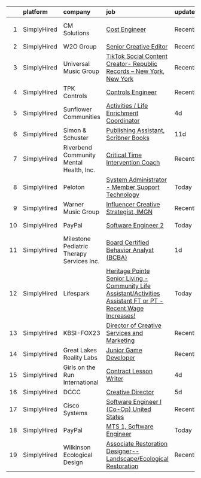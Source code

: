 

|    | platform    | company                                   | job                                                                                                                                                                                                                              | update_time   | location              |
|---:|:------------|:------------------------------------------|:---------------------------------------------------------------------------------------------------------------------------------------------------------------------------------------------------------------------------------|:--------------|:----------------------|
|  1 | SimplyHired | CM Solutions                              | [Cost Engineer](https://www.simplyhired.com/job/fKpnElmQifwrd2HnPSteJMaWTtyhkWUjWRvhiqico351pXyjYCi3pw?q=creative+programming)                                                                                                   | Recently      | Los Angeles, CA       |
|  2 | SimplyHired | W2O Group                                 | [Senior Creative Editor](https://www.simplyhired.com/job/sViYlVzirctmgDAUT24ekDH_O_ByDvSEYV9IeqtvbfAomIBrJg0-JA?q=creative+programming)                                                                                          | Recently      | Remote                |
|  3 | SimplyHired | Universal Music Group                     | [TikTok Social Content Creator- Republic Records – New York, New York](https://www.simplyhired.com/job/kN5RGjPrk4yzKYpqrDtnrbQJszHNS98TkGShUyi59Q-BZwXQRooOJA?q=creative+programming)                                            | Recently      | New York, NY          |
|  4 | SimplyHired | TPK Controls                              | [Controls Engineer](https://www.simplyhired.com/job/nlKYYxHxxWcnJRbzca_mfxNfC32in0GJQ0p0tagzGIxOBApjWAaqmQ?q=creative+programming)                                                                                               | Recently      | Amherst, VA           |
|  5 | SimplyHired | Sunflower Communities                     | [Activities / Life Enrichment Coordinator](https://www.simplyhired.com/job/AkdwNMcmTKGd_K-BpSz_hcZK_oxMz439WAV2Mfdo1taYaRDsg7MXWw?q=creative+programming)                                                                        | 4d            | Victoria, MN          |
|  6 | SimplyHired | Simon & Schuster                          | [Publishing Assistant, Scribner Books](https://www.simplyhired.com/job/Bh5MpOQauHU_o6D8NVRNsYGOkOhUXGmrwuaBQuLuzBEVDLgs4-bCbg?q=creative+programming)                                                                            | 11d           | New York, NY          |
|  7 | SimplyHired | Riverbend Community Mental Health, Inc.   | [Critical Time Intervention Coach](https://www.simplyhired.com/job/IOwErGamPZ6qvEVZgJsQ9BlHi1kQbTHGAjgt3RdtsX3oxBNCU38ASA?q=creative+programming)                                                                                | Recently      | Concord, NH           |
|  8 | SimplyHired | Peloton                                   | [System Administrator - Member Support Technology](https://www.simplyhired.com/job/_VcyEdA9G64h5zaN59GHVCHyoWZTOEKl26nDnzrlY3sarfe7wsvyOQ?q=creative+programming)                                                                | Today         | New York, NY          |
|  9 | SimplyHired | Warner Music Group                        | [Influencer Creative Strategist, IMGN](https://www.simplyhired.com/job/sbR8KXmDKKbXqre_ZzSsd_zZa1hlb393spdAsp-ebca7KEgmkkffsQ?q=creative+programming)                                                                            | Recently      | New York, NY          |
| 10 | SimplyHired | PayPal                                    | [Software Engineer 2](https://www.simplyhired.com/job/fSYSzcqDgCn-ynMhbtcsCF9UNPCKRy9cFnLlhilw9e7UDNS2ZOgbTw?q=creative+programming)                                                                                             | Today         | San Jose, CA          |
| 11 | SimplyHired | Milestone Pediatric Therapy Services Inc. | [Board Certified Behavior Analyst (BCBA)](https://www.simplyhired.com/job/V9S_ZSRvU0oCvbUfYWK7GmGTEkvqVs_r5t-bcITkj_eU4gV4oEx0LQ?q=creative+programming)                                                                         | 1d            | Greenwood Village, CO |
| 12 | SimplyHired | Lifespark                                 | [Heritage Pointe Senior Living - Community Life Assistant/Activities Assistant FT or PT - Recent Wage Increases!](https://www.simplyhired.com/job/Mgll3Jce6UxB6vcuT1UQNr0pkyvvhOf-NJH8JOpX7EPGbsYey9-2bg?q=creative+programming) | Today         | Marshall, MN          |
| 13 | SimplyHired | KBSI-FOX23                                | [Director of Creative Services and Marketing](https://www.simplyhired.com/job/sCEBfNKPx0KHHQGBDnDE95yi-gkAc0DR26xk6-G6WPK61hLCjdTXCw?q=creative+programming)                                                                     | Recently      | Cape Girardeau, MO    |
| 14 | SimplyHired | Great Lakes Reality Labs                  | [Junior Game Developer](https://www.simplyhired.com/job/peUa0pFt91Ys30JH7nJhqmzku5OKCEIMR7n6FutTXUMTIT1GgDdZgQ?q=creative+programming)                                                                                           | Recently      | Lansing, MI           |
| 15 | SimplyHired | Girls on the Run International            | [Contract Lesson Writer](https://www.simplyhired.com/job/IgkQB1eZ5p2_JfDES9EHjrXuqm-OMf-_wj-oQsbqWTIi-VRb4i762g?q=creative+programming)                                                                                          | 4d            | Charlotte, NC         |
| 16 | SimplyHired | DCCC                                      | [Creative Director](https://www.simplyhired.com/job/5qGj-QXdKHhNBJAfvxxMF5xUi82q3ZPDOrXNU7Inui_fsnOUpUGl1g?q=creative+programming)                                                                                               | 5d            | Remote                |
| 17 | SimplyHired | Cisco Systems                             | [Software Engineer I (Co-Op) United States](https://www.simplyhired.com/job/qX861sUBqvotIGb2CygVySlxo_wcn3hZ2jZD1sz2WAQgBtTu6GMpiQ?q=creative+programming)                                                                       | Recently      | San Jose, CA          |
| 18 | SimplyHired | PayPal                                    | [MTS 1, Software Engineer](https://www.simplyhired.com/job/nNMEWNNwN3hUGGK0pnNCH0jEDs7QYUdwD1m3UnH0O-24bwce-Xf6VA?q=creative+programming)                                                                                        | Today         | San Jose, CA          |
| 19 | SimplyHired | Wilkinson Ecological Design               | [Associate Restoration Designer--Landscape/Ecological Restoration](https://www.simplyhired.com/job/EzFa21DkqrjXdvDngEp2lwnlGQYlQ2fuvvK0qdASigFb88YN32sBLw?q=creative+programming)                                                | Recently      | Orleans, MA           |